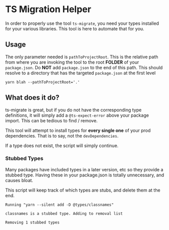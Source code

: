 # TS Migration Helper

In order to properly use the tool `ts-migrate`, you need your types installed for your various libraries.
This tool is here to automate that for you.

## Usage

The only parameter needed is `pathToProjectRoot`. This is the relative path from where you are invoking the tool to the root **FOLDER** of your `package.json`.
Do **NOT** add `package.json` to the end of this path. This should resolve to a directory that has the targeted `package.json` at the first level

`yarn blah --pathToProjectRoot='.'`

## What does it do?

ts-migrate is great, but if you do not have the corresponding type definitions, it will simply add a `@ts-expect-error` above your package import. This can be tedious to find / remove.

This tool will attempt to install types for **every single one** of your prod dependencies. That is to say, not the `devDependencies`.

If a type does not exist, the script will simply continue.

### Stubbed Types

Many packages have included types in a later version, etc so they provide a stubbed type. Having these in your package.json is totally unnecessary, and causes bloat.

This script will keep track of which types are stubs, and delete them at the end.

```
Running "yarn --silent add -D @types/classnames"

classnames is a stubbed type. Adding to removal list

Removing 1 stubbed types
```
